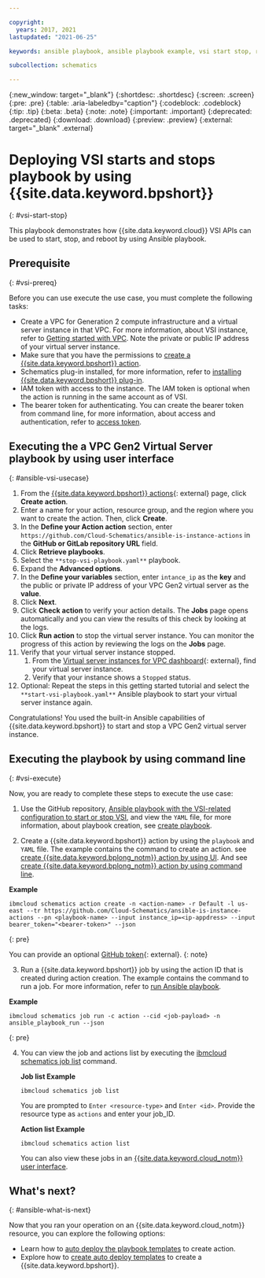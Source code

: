 ```yaml
---

copyright:
  years: 2017, 2021
lastupdated: "2021-06-25"

keywords: ansible playbook, ansible playbook example, vsi start stop, reboot vsi on {{site.data.keyword.cloud_notm}}

subcollection: schematics

---
```


{:new_window: target="_blank"}
{:shortdesc: .shortdesc}
{:screen: .screen}
{:pre: .pre}
{:table: .aria-labeledby="caption"} 
{:codeblock: .codeblock}
{:tip: .tip}
{:beta: .beta}
{:note: .note}
{:important: .important}
{:deprecated: .deprecated}
{:download: .download}
{:preview: .preview}
{:external: target="_blank" .external}


# Deploying VSI starts and stops playbook by using {{site.data.keyword.bpshort}}
{: #vsi-start-stop}


This playbook demonstrates how {{site.data.keyword.cloud}} VSI APIs can be used to start, stop, and reboot by using Ansible playbook.

## Prerequisite
{: #vsi-prereq}

Before you can use execute the use case, you must complete the following tasks:

- Create a VPC for Generation 2 compute infrastructure and a virtual server instance in that VPC. For more information, about VSI instance, refer to [Getting started with VPC](/docs/vpc?topic=vpc-creating-a-vpc-using-the-ibm-cloud-console). Note the private or public IP address of your virtual server instance. 
- Make sure that you have the permissions to [create a {{site.data.keyword.bpshort}} action](/docs/schematics?topic=schematics-access#access-roles). 
- Schematics plug-in installed, for more information, refer to [installing {{site.data.keyword.bpshort}} plug-in](/docs/schematics?topic=schematics-setup-cli#install-schematics-cli).
- IAM token with access to the instance. The IAM token is optional when the action is running in the same account as of VSI.
- The bearer token for authenticating. You can create the bearer token from command line, for more information, about access and authentication, refer to [access token](/docs/key-protect?topic=key-protect-retrieve-access-token).

## Executing the a VPC Gen2 Virtual Server playbook by using user interface
{: #ansible-vsi-usecase}

1. From the [{{site.data.keyword.bpshort}} actions](https://cloud.ibm.com/schematics/actions){: external} page, click **Create action**. 
2. Enter a name for your action, resource group, and the region where you want to create the action. Then, click **Create**. 
3. In the **Define your Action action** section, enter `https://github.com/Cloud-Schematics/ansible-is-instance-actions` in the **GitHub or GitLab repository URL** field. 
4. Click **Retrieve playbooks**. 
5. Select the `**stop-vsi-playbook.yaml**` playbook.
6. Expand the **Advanced options**. 
7. In the **Define your variables** section, enter `intance_ip` as the **key** and the public or private IP address of your VPC Gen2 virtual server as the **value**. 
8. Click **Next**. 
9. Click **Check action** to verify your action details. The **Jobs** page opens automatically and you can view the results of this check by looking at the logs. 
10. Click **Run action** to stop the virtual server instance. You can monitor the progress of this action by reviewing the logs on the **Jobs** page. 
11. Verify that your virtual server instance stopped. 
    1. From the [Virtual server instances for VPC dashboard](https://cloud.ibm.com/vpc-ext/compute/vs){: external}, find your virtual server instance. 
    2. Verify that your instance shows a `Stopped` status. 
12. Optional: Repeat the steps in this getting started tutorial and select the `**start-vsi-playbook.yaml**` Ansible playbook to start your virtual server instance again. 

Congratulations! You used the built-in Ansible capabilities of {{site.data.keyword.bpshort}} to start and stop a VPC Gen2 virtual server instance. 

## Executing the playbook by using command line
{: #vsi-execute}

Now, you are ready to complete these steps to execute the use case: 

1. Use the GitHub repository, [Ansible playbook with the VSI-related configuration to start or stop VSI](https://github.com/Cloud-Schematics/ansible-is-instance-actions), and view the `YAML` file, for more information, about playbook creation, see  [create playbook](/docs/schematics?topic=schematics-create-playbooks). 

2. Create a {{site.data.keyword.bpshort}} action by using the `playbook` and `YAML` file. The example contains the command to create an action. see [create {{site.data.keyword.bplong_notm}} action by using UI](/docs/schematics?topic=schematics-action-setup#create-action). And see [create {{site.data.keyword.bplong_notm}} action by using command line](/docs/schematics?topic=schematics-schematics-cli-reference#schematics-create-action).

  **Example**

  ```
  ibmcloud schematics action create -n <action-name> -r Default -l us-east --tr https://github.com/Cloud-Schematics/ansible-is-instance-actions --pn <playbook-name> --input instance_ip=<ip-appdress> --input bearer_token="<bearer-token>" --json
  ```
  {: pre}
 
   You can provide an optional [GitHub token](https://github.com/settings/tokens){: external}.
   {: note}

3. Run a {{site.data.keyword.bpshort}} job by using the action ID that is created during action creation. The example contains the command to run a job. For more information, refer to [run Ansible playbook](/docs/schematics?topic=schematics-action-setup#create-action).

  **Example**

  ```
  ibmcloud schematics job run -c action --cid <job-payload> -n ansible_playbook_run --json
  ```
  {: pre}

4. You can view the job and actions list by executing the [ibmcloud schematics job list](/docs/schematics?topic=schematics-schematics-cli-reference#schematics-list-job) command. 

   **Job list Example**

    ```
    ibmcloud schematics job list
    ```
    You are prompted to `Enter <resource-type>` and `Enter <id>`. Provide the resource type as `actions` and enter your job_ID.

   **Action list Example**

    ```
    ibmcloud schematics action list
    ```

    You can also view these jobs in an [{{site.data.keyword.cloud_notm}} user interface](https://cloud.ibm.com/schematics/actions).


## What's next? 
{: #ansible-what-is-next}

Now that you ran your operation on an {{site.data.keyword.cloud_notm}} resource, you can explore the following options:
- Learn how to [auto deploy the playbook templates](/docs/schematics?topic=schematics-sample_actiontemplates) to create action.
- Explore how to [create auto deploy templates](/docs/schematics?topic=schematics-auto-deploy-url) to create a {{site.data.keyword.bpshort}}.

